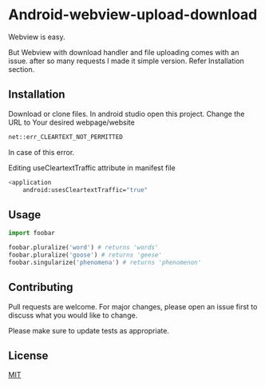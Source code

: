 # Android-webview-upload-download

Webview is easy.

But Webview with download handler and file uploading comes with an issue.
after so many requests I made it simple version. Refer Installation section.


## Installation

Download or clone files. In android studio open this project. Change the URL to Your desired webpage/website

```bash
net::err_CLEARTEXT_NOT_PERMITTED
```
In case of this error.

Editing useCleartextTraffic attribute in manifest file
```bash
<application
    android:usesCleartextTraffic="true"
```


## Usage

```python
import foobar

foobar.pluralize('word') # returns 'words'
foobar.pluralize('goose') # returns 'geese'
foobar.singularize('phenomena') # returns 'phenomenon'
```

## Contributing
Pull requests are welcome. For major changes, please open an issue first to discuss what you would like to change.

Please make sure to update tests as appropriate.

## License
[MIT](https://choosealicense.com/licenses/mit/)
